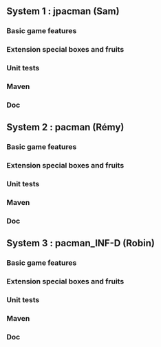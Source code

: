 ## System 1 : jpacman (Sam)
### Basic game features
### Extension special boxes and fruits
### Unit tests
### Maven
### Doc

## System 2 : pacman (Rémy)
### Basic game features
### Extension special boxes and fruits
### Unit tests
### Maven
### Doc

## System 3 : pacman_INF-D (Robin)
### Basic game features
### Extension special boxes and fruits
### Unit tests
### Maven
### Doc

